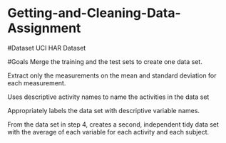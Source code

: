 # Getting-and-Cleaning-Data-Assignment
#Dataset
UCI HAR Dataset

#Goals
Merge the training and the test sets to create one data set.

Extract only the measurements on the mean and standard deviation for each measurement. 

Uses descriptive activity names to name the activities in the data set

Appropriately labels the data set with descriptive variable names. 

From the data set in step 4, creates a second, independent tidy data set with the average of each variable for each activity and each subject.
